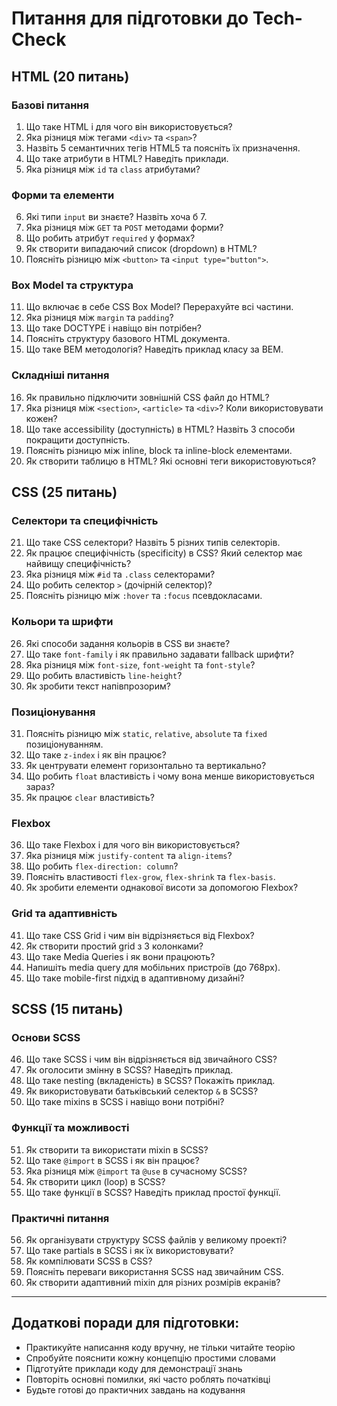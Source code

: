 # Питання для підготовки до Tech-Check

## HTML (20 питань)

### Базові питання

1. Що таке HTML і для чого він використовується?
2. Яка різниця між тегами `<div>` та `<span>`?
3. Назвіть 5 семантичних тегів HTML5 та поясніть їх призначення.
4. Що таке атрибути в HTML? Наведіть приклади.
5. Яка різниця між `id` та `class` атрибутами?

### Форми та елементи

6. Які типи `input` ви знаєте? Назвіть хоча б 7.
7. Яка різниця між `GET` та `POST` методами форми?
8. Що робить атрибут `required` у формах?
9. Як створити випадаючий список (dropdown) в HTML?
10. Поясніть різницю між `<button>` та `<input type="button">`.

### Box Model та структура

11. Що включає в себе CSS Box Model? Перерахуйте всі частини.
12. Яка різниця між `margin` та `padding`?
13. Що таке DOCTYPE і навіщо він потрібен?
14. Поясніть структуру базового HTML документа.
15. Що таке BEM методологія? Наведіть приклад класу за BEM.

### Складніші питання

16. Як правильно підключити зовнішній CSS файл до HTML?
17. Яка різниця між `<section>`, `<article>` та `<div>`? Коли використовувати кожен?
18. Що таке accessibility (доступність) в HTML? Назвіть 3 способи покращити доступність.
19. Поясніть різницю між inline, block та inline-block елементами.
20. Як створити таблицю в HTML? Які основні теги використовуються?

## CSS (25 питань)

### Селектори та специфічність

21. Що таке CSS селектори? Назвіть 5 різних типів селекторів.
22. Як працює специфічність (specificity) в CSS? Який селектор має найвищу специфічність?
23. Яка різниця між `#id` та `.class` селекторами?
24. Що робить селектор `>` (дочірній селектор)?
25. Поясніть різницю між `:hover` та `:focus` псевдокласами.

### Кольори та шрифти

26. Які способи задання кольорів в CSS ви знаєте?
27. Що таке `font-family` і як правильно задавати fallback шрифти?
28. Яка різниця між `font-size`, `font-weight` та `font-style`?
29. Що робить властивість `line-height`?
30. Як зробити текст напівпрозорим?

### Позиціонування

31. Поясніть різницю між `static`, `relative`, `absolute` та `fixed` позиціонуванням.
32. Що таке `z-index` і як він працює?
33. Як центрувати елемент горизонтально та вертикально?
34. Що робить `float` властивість і чому вона менше використовується зараз?
35. Як працює `clear` властивість?

### Flexbox

36. Що таке Flexbox і для чого він використовується?
37. Яка різниця між `justify-content` та `align-items`?
38. Що робить `flex-direction: column`?
39. Поясніть властивості `flex-grow`, `flex-shrink` та `flex-basis`.
40. Як зробити елементи однакової висоти за допомогою Flexbox?

### Grid та адаптивність

41. Що таке CSS Grid і чим він відрізняється від Flexbox?
42. Як створити простий grid з 3 колонками?
43. Що таке Media Queries і як вони працюють?
44. Напишіть media query для мобільних пристроїв (до 768px).
45. Що таке mobile-first підхід в адаптивному дизайні?

## SCSS (15 питань)

### Основи SCSS

46. Що таке SCSS і чим він відрізняється від звичайного CSS?
47. Як оголосити змінну в SCSS? Наведіть приклад.
48. Що таке nesting (вкладеність) в SCSS? Покажіть приклад.
49. Як використовувати батьківський селектор `&` в SCSS?
50. Що таке mixins в SCSS і навіщо вони потрібні?

### Функції та можливості

51. Як створити та використати mixin в SCSS?
52. Що таке `@import` в SCSS і як він працює?
53. Яка різниця між `@import` та `@use` в сучасному SCSS?
54. Як створити цикл (loop) в SCSS?
55. Що таке функції в SCSS? Наведіть приклад простої функції.

### Практичні питання

56. Як організувати структуру SCSS файлів у великому проекті?
57. Що таке partials в SCSS і як їх використовувати?
58. Як компілювати SCSS в CSS?
59. Поясніть переваги використання SCSS над звичайним CSS.
60. Як створити адаптивний mixin для різних розмірів екранів?

---

## Додаткові поради для підготовки:

- Практикуйте написання коду вручну, не тільки читайте теорію
- Спробуйте пояснити кожну концепцію простими словами
- Підготуйте приклади коду для демонстрації знань
- Повторіть основні помилки, які часто роблять початківці
- Будьте готові до практичних завдань на кодування
